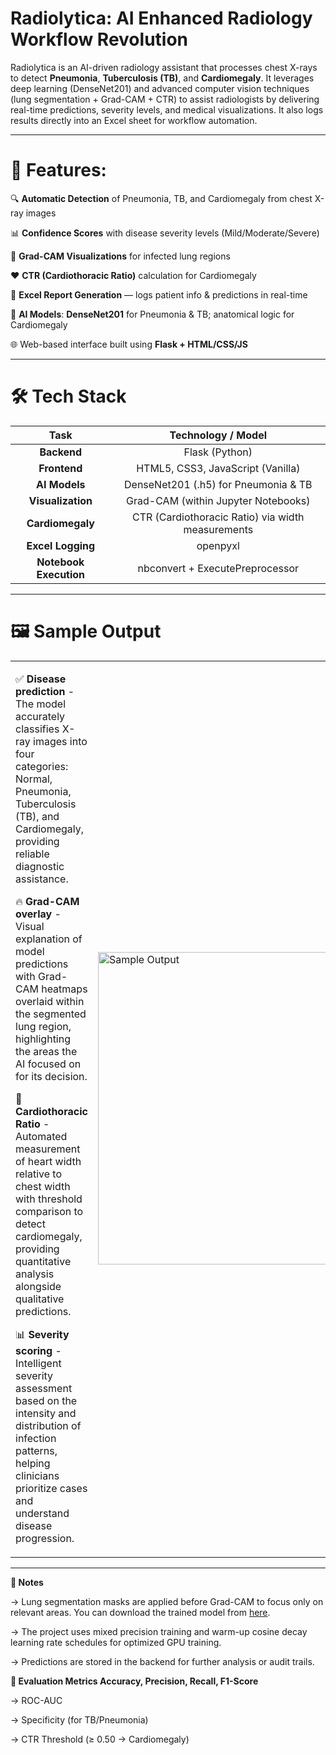# Radiolytica: AI Enhanced Radiology Workflow Revolution

Radiolytica is an AI-driven radiology assistant that processes chest X-rays to detect **Pneumonia**, **Tuberculosis (TB)**, and **Cardiomegaly**. It leverages deep learning (DenseNet201) and advanced computer vision techniques (lung segmentation + Grad-CAM + CTR) to assist radiologists by delivering real-time predictions, severity levels, and medical visualizations. It also logs results directly into an Excel sheet for workflow automation.

---
 
# 🚀 Features:

 🔍 **Automatic Detection** of Pneumonia, TB, and Cardiomegaly from chest X-ray images

 📊 **Confidence Scores** with disease severity levels (Mild/Moderate/Severe)

 📸 **Grad-CAM Visualizations** for infected lung regions

 ❤️ **CTR (Cardiothoracic Ratio)** calculation for Cardiomegaly

 📁 **Excel Report Generation** — logs patient info & predictions in real-time

 🧠 **AI Models**: **DenseNet201** for Pneumonia & TB; anatomical logic for Cardiomegaly

 🌐 Web-based interface built using **Flask + HTML/CSS/JS**

---

# 🛠️ Tech Stack

<div align="center">

| Task | Technology / Model |
|:-------------:|:--------------:|
| **Backend**    | Flask (Python) |
| **Frontend** | HTML5, CSS3, JavaScript (Vanilla) |
| **AI Models** | DenseNet201 (.h5) for Pneumonia & TB |
| **Visualization** | Grad-CAM (within Jupyter Notebooks) |
| **Cardiomegaly** | CTR (Cardiothoracic Ratio) via width measurements |
| **Excel Logging** | openpyxl |
| **Notebook Execution** | nbconvert + ExecutePreprocessor |

</div>

---

# 🖼 Sample Output

<div align="center">
<table>
<tr>
<td width="50%">

✅ **Disease prediction** - The model accurately classifies X-ray images into four categories: Normal, Pneumonia, Tuberculosis (TB), and Cardiomegaly, providing reliable diagnostic assistance.

🔥 **Grad-CAM overlay** - Visual explanation of model predictions with Grad-CAM heatmaps overlaid within the segmented lung region, highlighting the areas the AI focused on for its decision.

🧮 **Cardiothoracic Ratio** - Automated measurement of heart width relative to chest width with threshold comparison to detect cardiomegaly, providing quantitative analysis alongside qualitative predictions.

📊 **Severity scoring** - Intelligent severity assessment based on the intensity and distribution of infection patterns, helping clinicians prioritize cases and understand disease progression.

</td>
<td width="50%">
<img src="https://github.com/user-attachments/assets/efcb875e-df41-4732-88e8-bde61493e470" height="500" width="500" alt="Sample Output">
</td>
</tr>
</table>
</div>

---

**📌 Notes**

-> Lung segmentation masks are applied before Grad-CAM to focus only on relevant areas. You can download the trained model from [here](https://www.kaggle.com/models/lokesh0929/unet_segmentation).

-> The project uses mixed precision training and warm-up cosine decay learning rate schedules for optimized GPU training.

-> Predictions are stored in the backend for further analysis or audit trails.

**🧪 Evaluation Metrics Accuracy, Precision, Recall, F1-Score**

-> ROC-AUC

-> Specificity (for TB/Pneumonia)

-> CTR Threshold (≥ 0.50 → Cardiomegaly)
